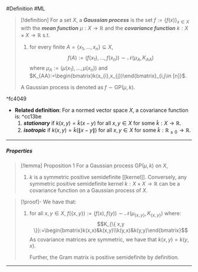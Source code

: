 #Definition #ML 
> [!definition]
>  For a set $X$, a ***Gaussian process*** is the set  $f:=\{ f(x) \}_{x\in X}$ with the ***mean function*** $\mu:X\to \mathbb{R}$ and the ***covariance function*** $k:X \times X\to \mathbb{R}$ s.t. 
>  1. for every finite $A=\{ x_{1},\dots,x_{n} \}\subseteq X$, $$f(A):=(f(x_{1}),\dots,f(x_{n})) \sim \mathcal{N}\left( \mu_{A},K_{AA}\right)$$where $\mu_{A}:=(\mu(x_{1}),\dots,\mu(x_{n}))$ and $K_{AA}:=\begin{bmatrix}k(x_{i},x_{j})\end{bmatrix}_{i,j\in [n]}$.
> 
> A Gaussian process is denoted as $f \sim \text{GP}(\mu,k)$.

^fc4049

- **Related definition**: For a normed vector space $X$, a covariance function is: ^cc13be
	1. ***stationary***  if $k(x,y)=\tilde{k}(x-y)$ for all $x,y\in X$ for some $\tilde{k}:X\to \mathbb{R}$.
	2. ***isotropic***  if $k(x,y)=\tilde{k}(\left\| x-y \right\|)$ for all $x,y\in X$ for some $\tilde{k}:\mathbb{R}_{\geq 0}\to \mathbb{R}$.
---
##### Properties
> [!lemma] Proposition 1
> For a Gaussian process $\text{GP}(\mu,k)$ on $X$,
> 1. $k$ is a symmetric positive semidefinite [[kernel]]. Conversely, any symmetric positive semidefinite kernel $k:X\times X\to \mathbb{R}$ can be a covariance function on a Gaussian process of $X$. 

> [!proof]-
> We have that:
> 1. for all $x,y\in X$, $f(\{ x,y \}):=(f(x),f(y)) \sim \mathcal{N}(\mu_{\{ x,y \}},K_{\{ x,y \}})$ where: $$K_{\{ x,y \}}:=\begin{bmatrix}k(x,x)&k(x,y)\\k(y,x)&k(y,y)\end{bmatrix}$$As covariance matrices are symmetric, we have that $k(x,y)=k(y,x)$. 
>    
>    Further, the Gram matrix is positive semidefinite by definition. 
---
